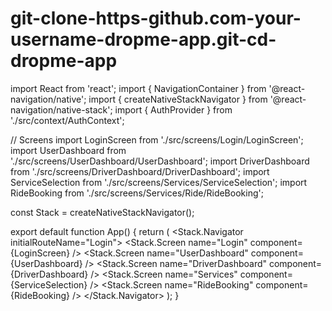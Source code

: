 # git-clone-https-github.com-your-username-dropme-app.git-cd-dropme-app
import React from 'react';
import { NavigationContainer } from '@react-navigation/native';
import { createNativeStackNavigator } from '@react-navigation/native-stack';
import { AuthProvider } from './src/context/AuthContext';

// Screens
import LoginScreen from './src/screens/Login/LoginScreen';
import UserDashboard from './src/screens/UserDashboard/UserDashboard';
import DriverDashboard from './src/screens/DriverDashboard/DriverDashboard';
import ServiceSelection from './src/screens/Services/ServiceSelection';
import RideBooking from './src/screens/Services/Ride/RideBooking';

const Stack = createNativeStackNavigator();

export default function App() {
  return (
    <AuthProvider>
      <NavigationContainer>
        <Stack.Navigator initialRouteName="Login">
          <Stack.Screen name="Login" component={LoginScreen} />
          <Stack.Screen name="UserDashboard" component={UserDashboard} />
          <Stack.Screen name="DriverDashboard" component={DriverDashboard} />
          <Stack.Screen name="Services" component={ServiceSelection} />
          <Stack.Screen name="RideBooking" component={RideBooking} />
        </Stack.Navigator>
      </NavigationContainer>
    </AuthProvider>
  );
}

